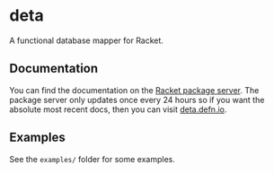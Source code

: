 # deta

A functional database mapper for Racket.

## Documentation

You can find the documentation on the [Racket package server][docs].
The package server only updates once every 24 hours so if you want the
absolute most recent docs, then you can visit [deta.defn.io][docs-master].

## Examples

See the `examples/` folder for some examples.


[docs]: https://docs.racket-lang.org/deta/index.html
[docs-master]: https://deta.defn.io
